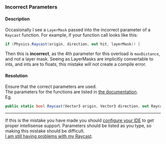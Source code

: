### Incorrect Parameters
#### Description
Occasionally I see a `LayerMask` passed into the incorrect parameter of a `Raycast` function.
For example, if your function call looks like this:
```csharp
if (Physics.Raycast(origin, direction, out hit, layerMask)) {
```
Then this is **incorrect**, as the 4th parameter for this overload is `maxDistance`, and not a layer mask. Seeing as LayerMasks are implicitly convertable to ints, and ints are to floats, this mistake will not create a compile error.

#### Resolution
Ensure that the correct parameters are used.  
The parameters for the functions are listed in [the documentation](https://docs.unity3d.com/ScriptReference/Physics.Raycast.html).  
Eg.  
```csharp
public static bool Raycast(Vector3 origin, Vector3 direction, out RaycastHit hitInfo, float maxDistance, int layerMask, QueryTriggerInteraction queryTriggerInteraction);
```

---
If this is the mistake you have made you should [configure your IDE](../IDE%20Configuration.md) to get proper intellisense support. Parameters should be listed as you type, so making this mistake should be difficult.  
[I am still having problems with my Raycast](Visual%20Debugging.md).